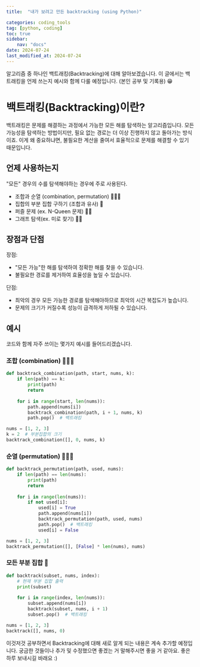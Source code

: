 ```yaml
---
title:  "내가 보려고 만든 backtracking (using Python)" 

categories: coding_tools
tag: [python, coding]
toc: true
sidebar:
    nav: "docs"
date: 2024-07-24
last_modified_at: 2024-07-24
---
```


알고리즘 중 하나인 백트래킹(Backtracking)에 대해 알아보겠습니다. 이 글에서는 백트래킹을 언제 쓰는지 예시와 함께 다룰 예정입니다. (본인 공부 및 기록용) 😁

# 백트래킹(Backtracking)이란?
백트래킹은 문제를 해결하는 과정에서 가능한 모든 해를 탐색하는 알고리즘입니다. 모든 가능성을 탐색하는 방법이지만, 필요 없는 경로는 더 이상 진행하지 않고 돌아가는 방식이죠. 이게 왜 중요하냐면, 불필요한 계산을 줄여서 효율적으로 문제를 해결할 수 있기 때문입니다.

## 언제 사용하는지
"모든" 경우의 수를 탐색해야하는 경우에 주로 사용된다.
- 조합과 순열 (combination, permutation) 🌟🌟🌟
- 집합의 부분 집합 구하기 (조합과 유사) 🌟
- 퍼즐 문제 (ex. N-Queen 문제) 🌟🌟
- 그래프 탐색(ex. 미로 찾기) 🌟🌟

## 장점과 단점
장점:
- "모든 가능"한 해를 탐색하여 정확한 해를 찾을 수 있습니다.
- 불필요한 경로를 제거하여 효율성을 높일 수 있습니다.

단점:
- 최악의 경우 모든 가능한 경로를 탐색해야하므로 최악의 시간 복잡도가 높습니다.
- 문제의 크기가 커질수록 성능이 급격하게 저하될 수 있습니다.

## 예시
코드와 함께 자주 쓰이는 몇가지 예시를 들어드리겠습니다.

### 조합 (combination) 🌟🌟🌟
```python
def backtrack_combination(path, start, nums, k):
    if len(path) == k:
        print(path)
        return
    
    for i in range(start, len(nums)):
        path.append(nums[i])
        backtrack_combination(path, i + 1, nums, k)
        path.pop()  # 백트래킹

nums = [1, 2, 3]
k = 2  # 부분집합의 크기
backtrack_combination([], 0, nums, k)
```

### 순열 (permutation) 🌟🌟🌟
```python
def backtrack_permutation(path, used, nums):
    if len(path) == len(nums):
        print(path)
        return
    
    for i in range(len(nums)):
        if not used[i]:
            used[i] = True
            path.append(nums[i])
            backtrack_permutation(path, used, nums)
            path.pop()  # 백트래킹
            used[i] = False

nums = [1, 2, 3]
backtrack_permutation([], [False] * len(nums), nums)
```

### 모든 부분 집합 🌟
```python
def backtrack(subset, nums, index):
    # 현재 부분 집합 출력
    print(subset)
    
    for i in range(index, len(nums)):
        subset.append(nums[i])
        backtrack(subset, nums, i + 1)
        subset.pop()  # 백트래킹

nums = [1, 2, 3]
backtrack([], nums, 0)
```

이것저것 공부하면서 Backtracking에 대해 새로 알게 되는 내용은 계속 추가할 예정입니다. 궁금한 것들이나 추가 및 수정했으면 좋겠는 거 말해주시면 좋을 거 같아요.
좋은 하루 보내시길 바래요 :)